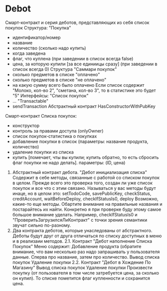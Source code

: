 # Debot

Cмарт-контракт и серия деботов, представляющих из себя список покупок
Структура:
"Покупка"
- идентификатор/номер
- название
- количество (сколько надо купить)
- когда заведена
- флаг, что куплена (при заведении в список всегда false)
- цена, за которую купили [за все единиицы сразу] (при заведении в список всегда 0)
Структура "Саммари покупок"
- сколько предметов в списке "оплачено"
- сколько предметов в списке "не оплачено"
- на какую сумму всего было оплачено
Если список содержит "Молоко, кол-во 2", "сметана, кол-во 3", то в статистике это будет "5"
Интерфейсы:
"Список покупок"
- ...
"Transactable"
- sendTransaction
Абстрактный контракт
HasConstructorWithPubKey

Смарт-контракт Списка покупок:
- конструктор
- контроль за правами доступа (onlyOwner)
- список покупок-статистика о покупках
- добавление покупки в список (параметры: название продукта, количество)
- удаление покупки из списка
- купить [помечает, чты вы купили; купить обратно, то есть сбросить флаг покупки  не надо делать]. параметры: (ID, цена)

1. Абстрактный контракт дебота. "Дебот инициализация списка"
Содержит в себе методы, связанные с работой со списком покупок в целом. Прежде всего это проверка того, создан ли уже список покупок и все что с этим связано.
Называться у вас методы будут инаце, но в целом это:
setTodoCode, savePublicKey, checkStatus, creditAccount, waitBeforeDeploy, checkIfStatusIs0, deploy
Возможно, какие-то еще методы.
Обартите внимание на правильные названия и постарайтесь их найти. Конкретно я при проверке буду этому самое большое внимание уделать. Например, checkIfStatusIs0 и "ПроверитьЗагрузилсяЛиКонтракт" с точки зрения семантики звучат сильно по-разному.
2. Два контракта деботов, которые унаследованы от абстрактного. Деботы будут друг от друга отличаться по списку доступных в меню и в реализаии методов.
2.1. Контракт "Дебот наполнение Списка Покупок"
Меню содержит:
Добавление продукта (обратите внимание, что вам несколько раз надо запрашивать у пользователя данные. Сперва про название, затем про количество.
Вывод списка покупок
Удаление покупки
2.2. Контракт "Дебот в Хождение По Магазину"
Вывод списка покупок
Удаление покупки
Произвести покупку (от пользователя в том числе затребуется цена, за сколько он купил). То списке пометится флаг купленности и сохранится цена.
